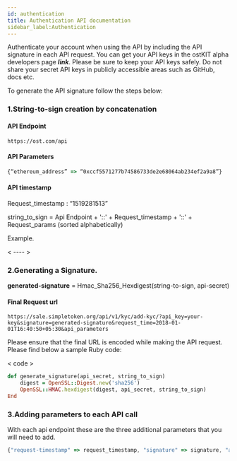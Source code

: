 ```yaml
---
id: authentication
title: Authentication API documentation
sidebar_label:Authentication
---
```



Authenticate your account when using the API by including the API signature in each API request.  You can get your API keys in the ostKIT alpha developers page **_link_**.  Please be sure to keep your API keys safely. Do not share your secret API keys in publicly accessible areas such as GitHub, docs etc. 

To generate the API signature follow the steps below:

### 1.String-to-sign creation by concatenation 

#### API Endpoint
```url
https://ost.com/api
```
#### API Parameters  
```javascript
{“ethereum_address” => “0xccf5571277b74586733de2e68064ab234ef2a9a8”}
```
#### API timestamp
Request_timestamp :  “1519281513”

string_to_sign = Api Endpoint + '::' + Request_timestamp + '::' + 
Request_params (sorted alphabetically)

Example.

< ---- >


### 2.Generating a Signature.

**generated-signature** = Hmac_Sha256_Hexdigest(string-to-sign, api-secret)
	
#### Final Request url

```url
https://sale.simpletoken.org/api/v1/kyc/add-kyc/?api_key=your-key&signature=generated-signature&request_time=2018-01-01T16:40:50+05:30&api_parameters
```
Please ensure that the final URL is encoded while making the API request.
Please find below a sample Ruby code:

< code >

```ruby
def generate_signature(api_secret, string_to_sign)
    digest = OpenSSL::Digest.new('sha256')
    OpenSSL::HMAC.hexdigest(digest, api_secret, string_to_sign)
End
```


### 3.Adding parameters to each API call

With each api endpoint these are the three additional parameters that you will need to add. 

```javascript
{"request-timestamp" => request_timestamp, "signature" => signature, "api-key" => api_key}
```

